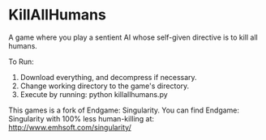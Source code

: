 # KillAllHumans
A game where you play a sentient AI whose self-given directive is to kill all humans.

To Run:
1) Download everything, and decompress if necessary.
2) Change working directory to the game's directory.
3) Execute by running: python killallhumans.py

This games is a fork of Endgame: Singularity.
You can find Endgame: Singularity with 100% less human-killing at: 
http://www.emhsoft.com/singularity/ 
